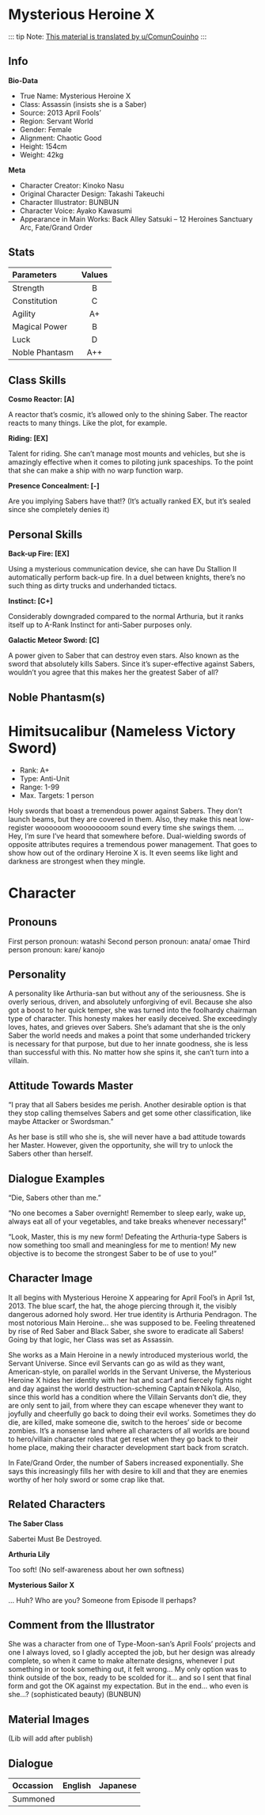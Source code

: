 # Mysterious Heroine X

::: tip
Note: [This material is translated by u/ComunCouinho](https://www.reddit.com/r/grandorder/comments/92799b/mysterious_heroine_xs_servant_profile_from/)
:::


## Info

**Bio-Data**

- True Name: Mysterious Heroine X
- Class: Assassin (insists she is a Saber)
- Source: 2013 April Fools’
- Region: Servant World
- Gender: Female
- Alignment: Chaotic Good
- Height: 154cm
- Weight: 42kg

**Meta**

- Character Creator: Kinoko Nasu
- Original Character Design: Takashi Takeuchi
- Character Illustrator: BUNBUN
- Character Voice: Ayako Kawasumi
- Appearance in Main Works: Back Alley Satsuki – 12 Heroines Sanctuary Arc, Fate/Grand Order

## Stats

| Parameters | Values |
|:--------|:--------:|
| Strength | B |
| Constitution | C |
| Agility | A+ |
| Magical Power | B |
| Luck | D |
| Noble Phantasm | A++ |

## Class Skills

**Cosmo Reactor: [A]**

A reactor that’s cosmic, it’s allowed only to the shining Saber.
The reactor reacts to many things. Like the plot, for example.

**Riding: [EX]**

Talent for riding. She can’t manage most mounts and vehicles, but she is amazingly effective when it comes to piloting junk spaceships. To the point that she can make a ship with no warp function warp.

**Presence Concealment: [-]**

Are you implying Sabers have that!?
(It’s actually ranked EX, but it’s sealed since she completely denies it)

## Personal Skills

**Back-up Fire: [EX]**

Using a mysterious communication device, she can have Du Stallion II automatically perform back-up fire.
In a duel between knights, there’s no such thing as dirty trucks and underhanded tictacs.

**Instinct: [C+]**

Considerably downgraded compared to the normal Arthuria, but it ranks itself up to A-Rank Instinct for anti-Saber purposes only.

**Galactic Meteor Sword: [C]**

A power given to Saber that can destroy even stars.
Also known as the sword that absolutely kills Sabers.
Since it’s super-effective against Sabers, wouldn’t you agree that this makes her the greatest Saber of all?

## Noble Phantasm(s)

# Himitsucalibur (Nameless Victory Sword)
- Rank: A+
- Type: Anti-Unit
- Range: 1-99
- Max. Targets: 1 person

Holy swords that boast a tremendous power against Sabers.
They don’t launch beams, but they are covered in them. Also, they make this neat low-register woooooom woooooooom sound every time she swings them.
… Hey, I’m sure I’ve heard that somewhere before.
Dual-wielding swords of opposite attributes requires a tremendous power management. That goes to show how out of the ordinary Heroine X is.
It even seems like light and darkness are strongest when they mingle.

# Character

## Pronouns

First person pronoun: watashi
Second person pronoun: anata/ omae
Third person pronoun: kare/ kanojo

## Personality

A personality like Arthuria-san but without any of the seriousness.
She is overly serious, driven, and absolutely unforgiving of evil.
Because she also got a boost to her quick temper, she was turned into the foolhardy chairman type of character. This honesty makes her easily deceived.
She exceedingly loves, hates, and grieves over Sabers.
She’s adamant that she is the only Saber the world needs and makes a point that some underhanded trickery is necessary for that purpose, but due to her innate goodness, she is less than successful with this. No matter how she spins it, she can’t turn into a villain.

## Attitude Towards Master

“I pray that all Sabers besides me perish.
Another desirable option is that they stop calling themselves Sabers and get some other classification, like maybe Attacker or Swordsman.”

As her base is still who she is, she will never have a bad attitude towards her Master.
However, given the opportunity, she will try to unlock the Sabers other than herself.

## Dialogue Examples

“Die, Sabers other than me.”

“No one becomes a Saber overnight! Remember to sleep early, wake up, always eat all of your vegetables, and take breaks whenever necessary!”

“Look, Master, this is my new form! Defeating the Arthuria-type Sabers is now something too small and meaningless for me to mention! My new objective is to become the strongest Saber to be of use to you!”

## Character Image

It all begins with Mysterious Heroine X appearing for April Fool’s in April 1st, 2013.
The blue scarf, the hat, the ahoge piercing through it, the visibly dangerous adorned holy sword.
Her true identity is Arthuria Pendragon.
The most notorious Main Heroine… she was supposed to be. Feeling threatened by rise of Red Saber and Black Saber, she swore to eradicate all Sabers!
Going by that logic, her Class was set as Assassin.

She works as a Main Heroine in a newly introduced mysterious world, the Servant Universe.
Since evil Servants can go as wild as they want, American-style, on parallel worlds in the Servant Universe, the Mysterious Heroine X hides her identity with her hat and scarf and fiercely fights night and day against the world destruction-scheming Captain☆Nikola.
Also, since this world has a condition where the Villain Servants don’t die, they are only sent to jail, from where they can escape whenever they want to joyfully and cheerfully go back to doing their evil works.
Sometimes they do die, are killed, make someone die, switch to the heroes’ side or become zombies.
It’s a nonsense land where all characters of all worlds are bound to hero/villain character roles that get reset when they go back to their home place, making their character development start back from scratch.

In Fate/Grand Order, the number of Sabers increased exponentially.
She says this increasingly fills her with desire to kill and that they are enemies worthy of her holy sword or some crap like that.

## Related Characters

**The Saber Class**

Sabertei Must Be Destroyed.

**Arthuria Lily**

Too soft! (No self-awareness about her own softness)

**Mysterious Sailor X**

… Huh? Who are you? Someone from Episode II perhaps?

## Comment from the Illustrator

She was a character from one of Type-Moon-san’s April Fools’ projects and one I always loved, so I gladly accepted the job, but her design was already complete, so when it came to make alternate designs, whenever I put something in or took something out, it felt wrong… My only option was to think outside of the box, ready to be scolded for it… and so I sent that final form and got the OK against my expectation. But in the end… who even is she…? (sophisticated beauty) (BUNBUN)

## Material Images

(Lib will add after publish)

## Dialogue

| Occassion | English | Japanese |
|:--------|:--------:|:--------:|
| Summoned |  |  |
